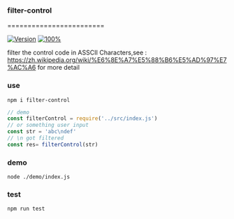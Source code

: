 ### filter-control
========================

[![Version](https://img.shields.io/badge/filter--control-1.0.3-brightgreen.svg)](https://www.npmjs.org/package/classnames)
[![100%](https://img.shields.io/badge/test-100%25-brightgreen.svg)](https://www.npmjs.org/package/classnames)

filter the control code in ASSCII Characters,see : https://zh.wikipedia.org/wiki/%E6%8E%A7%E5%88%B6%E5%AD%97%E7%AC%A6 for more detail

### use
```shell
npm i filter-control
```
```javascript
// demo
const filterControl = require('../src/index.js')
// or something user input
const str = 'abc\ndef'
// \n got filtered
const res= filterControl(str)
```
### demo
```shell
node ./demo/index.js
```

### test
```shell
npm run test
```
